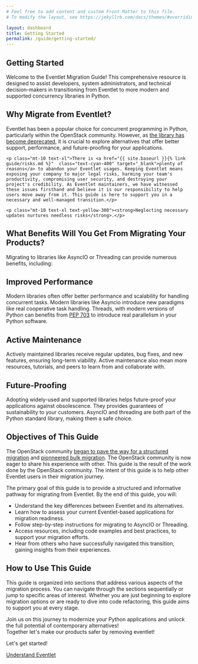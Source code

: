 ```yaml
---
# Feel free to add content and custom Front Matter to this file.
# To modify the layout, see https://jekyllrb.com/docs/themes/#overriding-theme-defaults

layout: dashboard
title: Getting Started
permalink: /guide/getting-started/
---
```

<section>
    <h1 class="text-4xl font-bold">Getting Started</h1>
    <p class="mt-10 text-xl">Welcome to the Eventlet Migration Guide! This comprehensive resource is designed to assist developers, system administrators, and technical decision-makers in transitioning from Eventlet to more modern and supported concurrency libraries in Python.</p>
</section>

<section>
    <h2 class="mt-10 text-3xl font-bold">Why Migrate from Eventlet?</h2>
    <p class="mt-10 text-xl">Eventlet has been a popular choice for concurrent programming in Python, particularly within the OpenStack community. However, as <a href="https://github.com/eventlet/eventlet/issues/972" class="text-cyan-400" target="_blank">the library has become deprecated</a>, it is crucial to explore alternatives that offer better support, performance, and future-proofing for your applications.</p>

    <p class="mt-10 text-xl">There is <a href="{{ site.baseurl }}{% link guide/risks.md %}"  class="text-cyan-400" target="_blank">plenty of reasons</a> to abandon your Eventlet usages. Keeping Eventlet means exposing your company to major legal risks, harming your team's productivity, compromising user security, and destroying your project's credibility. As Eventlet maintainers, we have witnessed these issues firsthand and believe it is our responsibility to help users move away from it. This guide is here to support you in a necessary and well-managed transition.</p>

    <p class="mt-10 text-xl text-yellow-300"><strong>Neglecting necessary updates nurtures needless risks</strong>.</p>
</section>
<section>
    <h2 class="mt-10 text-3xl font-bold">What Benefits Will You Get From Migrating Your Products?</h2>
    <p class="mt-10 text-xl">Migrating to libraries like AsyncIO or Threading can provide numerous benefits, including:</p>
    <div class="grid md:grid-cols-3 gap-6 py-4">
        <div class="bg-gray-900 p-6 rounded-lg shadow hover:scale-105 transition-transform duration-300">
            <h2 class="text-2xl font-bold">Improved Performance</h2>
            <p class="mt-10 text-xl">Modern libraries often offer better performance and scalability for handling concurrent tasks. Modern libraries like Asyncio introduce new paradigms like real cooperative task handling. Threads, with modern versions of Python can benefits from <a href="https://peps.python.org/pep-0703/" class="text-cyan-400" target="_blank">PEP 703</a> to introduce real parallelism in your Python software.</p>
        </div>
        <div class="bg-gray-900 p-6 rounded-lg shadow hover:scale-105 transition-transform duration-300">
            <h2 class="text-2xl font-bold">Active Maintenance</h2>
            <p class="mt-10 text-xl">Actively maintained libraries receive regular updates, bug fixes, and new features, ensuring long-term viability. Active maintenance also mean more resources, tutorials, and peers to learn from and collaborate with.</p>
        </div>
        <div class="bg-gray-900 p-6 rounded-lg shadow hover:scale-105 transition-transform duration-300">
            <h2 class="text-2xl font-bold">Future-Proofing</h2>
            <p class="mt-10 text-xl">Adopting widely-used and supported libraries helps future-proof your applications against obsolescence. They provides guarantees of sustainability to your customers. AsyncIO and threading are both part of the Python standard library, making them a safe choice.</p>
        </div>
    </div>
</section>

<section>
    <h2 class="mt-10 text-3xl font-bold">Objectives of This Guide</h2>
    <p class="mt-10 text-xl">The OpenStack community <a href="https://review.opendev.org/c/openstack/governance/+/902585" target="_blank" class="text-cyan-400" >began to pave the way for a structured migration</a> and <a href="https://review.opendev.org/q/prefixtopic:%22eventlet-removal%22" target="_blank" class="text-cyan-400">pionneered bulk migration</a>. The OpenStack community is now eager to share his experience with other. This guide is the result of the work done by the OpenStack community. The intent of this guide is to help other Eventlet users in their migration journey.</p>
    <p class="mt-10 text-xl">The primary goal of this guide is to provide a structured and informative pathway for migrating from Eventlet. By the end of this guide, you will:</p>
    <ul class="mt-10 text-xl">
        <li class="mt-5 text-xl"><i class="fas fa-check-square text-teal-300 mr-2"></i>Understand the key differences between Eventlet and its alternatives.</li>
        <li class="mt-5 text-xl"><i class="fas fa-check-square text-teal-300 mr-2"></i>Learn how to assess your current Eventlet-based applications for migration readiness.</li>
        <li class="mt-5 text-xl"><i class="fas fa-check-square text-teal-300 mr-2"></i>Follow step-by-step instructions for migrating to AsyncIO or Threading.</li>
        <li class="mt-5 text-xl"><i class="fas fa-check-square text-teal-300 mr-2"></i>Access resources, including code examples and best practices, to support your migration efforts.</li>
        <li class="mt-5 text-xl"><i class="fas fa-check-square text-teal-300 mr-2"></i>Hear from others who have successfully navigated this transition, gaining insights from their experiences.</li>
    </ul>
</section>

<section>
    <h2 class="mt-10 text-3xl font-bold">How to Use This Guide</h2>
    <p class="mt-10 text-xl">This guide is organized into sections that address various aspects of the migration process. You can navigate through the sections sequentially or jump to specific areas of interest. Whether you are just beginning to explore migration options or are ready to dive into code refactoring, this guide aims to support you at every stage.</p>
    <p class="mt-10 text-xl">Join us on this journey to modernize your Python applications and unlock the full potential of contemporary alternatives!<br>Together let's make our products safer by removing eventlet!</p>
    <p class="mt-10 text-xl">Let's get started!</p>
</section>

<div class="mt-10 text-right">
    <a href="{{ site.baseurl }}{% link guide/eventlet.md %}" class="inline-block bg-gradient-to-r from-cyan-400 to-blue-600 text-gray-900 font-semibold py-3 px-8 rounded hover:scale-105 transition-transform">Understand Eventlet<i class="fas fa-arrow-right ml-2"></i></a>
</div>
